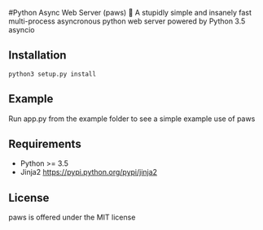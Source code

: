 #Python Async Web Server (paws) 🐾
A stupidly simple and insanely fast multi-process asyncronous python web server powered by Python 3.5 asyncio

Installation
------------
```
python3 setup.py install
```

Example
-------
Run app.py from the example folder to see a simple example use of paws


Requirements
------------
- Python >= 3.5
- Jinja2 https://pypi.python.org/pypi/jinja2


License
-------
paws is offered under the MIT license
